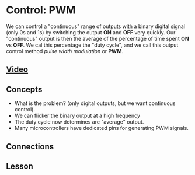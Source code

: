 # Control: PWM
We can control a "continuous" range of outputs with a binary digital signal (only 0s and 1s) by switching the output **ON** and **OFF** very quickly. Our "continuous" output is then the average of the percentage of time spent **ON** vs **OFF**. We cal this percentage the "duty cycle", and we call this output control method *pulse width modulation* or **PWM**.

## [Video](https://vimeo.com/1033905955)

## Concepts
- What is the problem? (only digital outputs, but we want continuous control).
- We can flicker the binary output at a high frequency
- The duty cycle now determines are "average" output.
- Many microcontrollers have dedicated pins for generating PWM signals.

## Connections

## Lesson